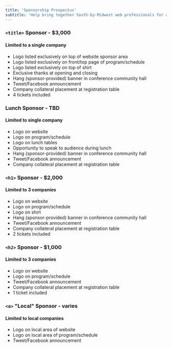 ```yaml
---
title: 'Sponsorship Prospectus'
subtitle: 'Help bring together South-by-Midwest web professionals for a day of talks on pushing the boundaries of what the web can do'
---
```

### `<title>` Sponsor - $3,000
#### Limited to a single company
* Logo listed exclusively on top of website sponsor area
* Logo listed exclusively on front/top page of program/schedule
* Logo listed exclusively on top of shirt
* Exclusive thanks at opening and closing
* Hang (sponsor-provided) banner in conference community hall
* Tweet/Facebook announcement
* Company collateral placement at registration table
* 4 tickets included

### Lunch Sponsor - TBD
#### Limited to single company
* Logo on website
* Logo on program/schedule
* Logo on lunch tables
* Opportunity to speak to audience during lunch
* Hang (sponsor-provided) banner in conference community hall
* Tweet/Facebook announcement
* Company collateral placement at registration table

### `<h1>` Sponsor - $2,000
#### Limited to 3 companies
* Logo on website
* Logo on program/schedule
* Logo on shirt
* Hang (sponsor-provided) banner in conference community hall
* Tweet/Facebook announcement
* Company collateral placement at registration table
* 2 tickets included

### `<h2>` Sponsor - $1,000
#### Limited to 3 companies
* Logo on website
* Logo on program/schedule
* Tweet/Facebook announcement
* Company collateral placement at registration table
* 1 ticket included

### `<a>` "Local" Sponsor - varies
#### Limited to local companies
* Logo on local area of website
* Logo on local area of program/schedule
* Tweet/Facebook announcement